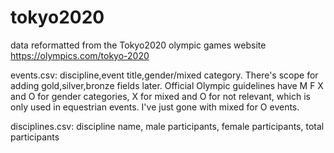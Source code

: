 # tokyo2020
data reformatted from the Tokyo2020 olympic games website https://olympics.com/tokyo-2020

events.csv: discipline,event title,gender/mixed category. There's scope for adding gold,silver,bronze fields later. Official Olympic guidelines have M F X and O for gender categories, X for mixed and O for not relevant, which is only used in equestrian events. I've just gone with mixed for O events.

disciplines.csv: discipline name, male participants, female participants, total participants
